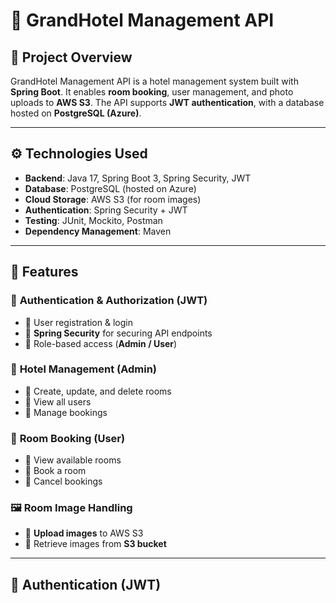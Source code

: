 # 🏨 GrandHotel Management API

## 📌 Project Overview
GrandHotel Management API is a hotel management system built with **Spring Boot**. It enables **room booking**, user management, and photo uploads to **AWS S3**. The API supports **JWT authentication**, with a database hosted on **PostgreSQL (Azure)**.

---

## ⚙️ Technologies Used

- **Backend**: Java 17, Spring Boot 3, Spring Security, JWT
- **Database**: PostgreSQL (hosted on Azure)
- **Cloud Storage**: AWS S3 (for room images)
- **Authentication**: Spring Security + JWT
- **Testing**: JUnit, Mockito, Postman
- **Dependency Management**: Maven 

---

## 🚀 Features

### 👤 **Authentication & Authorization (JWT)**
- 🔹 User registration & login
- 🔹 **Spring Security** for securing API endpoints
- 🔹 Role-based access (**Admin / User**)

### 🏨 **Hotel Management (Admin)**
- 🔹 Create, update, and delete rooms
- 🔹 View all users
- 🔹 Manage bookings

### 📅 **Room Booking (User)**
- 🔹 View available rooms
- 🔹 Book a room
- 🔹 Cancel bookings

### 🖼️ **Room Image Handling**
- 🔹 **Upload images** to AWS S3
- 🔹 Retrieve images from **S3 bucket**

---

## 🔑 **Authentication (JWT)**
